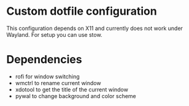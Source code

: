 
# Custom dotfile configuration

This configuration depends on X11
and currently does not work under Wayland.
For setup you can use stow.

# Dependencies
- rofi     for window switching
- wmctrl   to rename current window
- xdotool  to get the title of the current window
- pywal    to change background and color scheme

